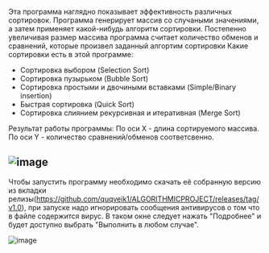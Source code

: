 Эта программа наглядно показывает эффективность различных сортировок.
Программа генерирует массив со случаными значениями, 
а затем применяет какой-нибудь алгоритм сортировки. 
Постепенно увеличивая размер массива программа считает количество обменов и сравнений, 
которые произвел заданный алгортим сортировки
Какие сортировки есть в этой программе:
- Сортировка выбором (Selection Sort)
- Cортировка пузырьком (Bubble Sort)
- Сортировка простыми и двочиными вставками (Simple/Binary insertion)
- Быстрая сортировка (Quick Sort)
- Сортировка слиянием рекурсивная и итеративная (Merge Sort)

Результат работы программы:
По оси X - длина сортируемого массива.
По оси Y - количество сравнений/обменов соответсвенно.

![image](https://user-images.githubusercontent.com/64206443/182865197-5ccfeaa1-01f8-4ea9-aa79-9471089e16df.png)
-----------------------------------------
Чтобы запустить программу необходимо скачать её собранную версию из вкладки релизы(https://github.com/quqveik1/ALGORITHMICPROJECT/releases/tag/v1.0),
при запуске надо игнорировать сообщения антивирусов о том что в файле содержится вирус.
В таком окне следует нажать "Подробнее" и будет доступно выбрать "Выполнить в любом случае".

![image](https://user-images.githubusercontent.com/64206443/182850947-0855e7db-f4b7-4635-a350-d6ce149e3541.png)
